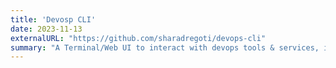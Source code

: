 ```yaml
---
title: 'Devosp CLI'
date: 2023-11-13
externalURL: "https://github.com/sharadregoti/devops-cli"
summary: "A Terminal/Web UI to interact with devops tools & services, intended for devops/platform engineers."
---
```

